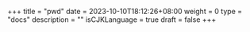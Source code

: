 +++
title = "pwd"
date = 2023-10-10T18:12:26+08:00
weight = 0
type = "docs"
description = ""
isCJKLanguage = true
draft = false
+++